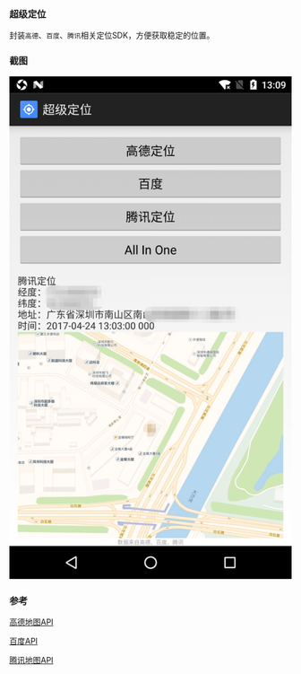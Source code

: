 ### 超级定位
封装`高德`、`百度`、`腾讯`相关定位SDK，方便获取稳定的位置。

### 截图

![](/screenshot/screenshot.jpg)

### 参考

[高德地图API](http://lbs.amap.com/api/android-location-sdk/guide/android-location/getlocation)

[百度API](http://lbsyun.baidu.com/index.php?title=android-locsdk/guide/getloc)

[腾讯地图API](http://lbs.qq.com/geo/guide-use.html)